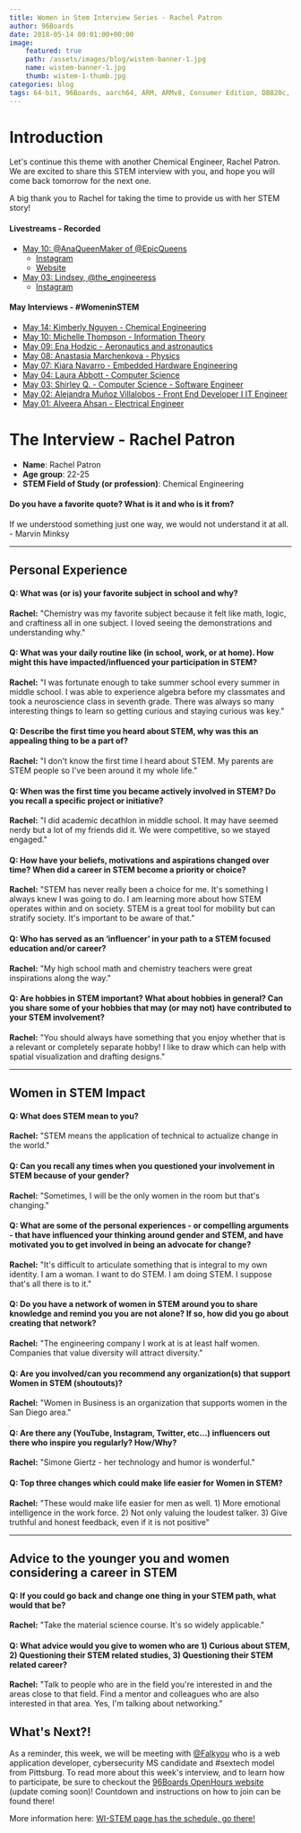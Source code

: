 ```yaml
---
title: Women in Stem Interview Series - Rachel Patron
author: 96Boards
date: 2018-05-14 00:01:00+00:00
image:
    featured: true
    path: /assets/images/blog/wistem-banner-1.jpg
    name: wistem-banner-1.jpg
    thumb: wistem-1-thumb.jpg
categories: blog
tags: 64-bit, 96Boards, aarch64, ARM, ARMv8, Consumer Edition, DB820c, Rock960, Hikey960, enterprise edition, product, single board computer, linaro, linux, open source, openhours, robert wolff, podcast, technology, tech, computer, hardware, software, women in stem, stem, robert wolff
---
```


# Introduction

Let's continue this theme with another Chemical Engineer, Rachel Patron. We are excited to share this STEM interview with you, and hope you will come back tomorrow for the next one.

A big thank you to Rachel for taking the time to provide us with her STEM story!


#### Livestreams - Recorded

- [May 10: @AnaQueenMaker of @EpicQueens](https://youtu.be/IhBme5830Dc)
   - [Instagram](https://www.instagram.com/anaqueenmaker/)
   - [Website]()
- [May 03: Lindsey, @the_engineeress](https://youtu.be/kf8XAB0F_QE)
    - [Instagram](https://www.instagram.com/the_engineeress/)

#### May Interviews - #WomeninSTEM

- [May 14: Kimberly Nguyen - Chemical Engineering]()
- [May 10: Michelle Thompson - Information Theory](https://www.96boards.org/blog/wistem-08/)
- [May 09: Ena Hodzic - Aeronautics and astronautics](https://www.96boards.org/blog/wistem-07/)
- [May 08: Anastasia Marchenkova - Physics](https://www.96boards.org/blog/wistem-06/)
- [May 07: Kiara Navarro - Embedded Hardware Engineering](https://www.96boards.org/blog/wistem-05/)
- [May 04: Laura Abbott - Computer Science](https://www.96boards.org/blog/wistem-04/)
- [May 03: Shirley Q. - Computer Science - Software Engineer](https://www.96boards.org/blog/wistem-03/)
- [May 02: Alejandra Muñoz Villalobos - Front End Developer I IT Engineer](https://www.96boards.org/blog/wistem-02/)
- [May 01: Alveera Ahsan - Electrical Engineer](https://www.96boards.org/blog/wistem-01/)

# The Interview - Rachel Patron

- **Name**: Rachel Patron
- **Age group**: 22-25
- **STEM Field of Study (or profession)**: Chemical Engineering

#### Do you have a favorite quote? What is it and who is it from?

If we understood something just one way, we would not understand it at all. - Marvin Minksy

***

## Personal Experience

#### Q: What was (or is) your favorite subject in school and why?

**Rachel:** "Chemistry was my favorite subject because it felt like math, logic, and craftiness all in one subject. I loved seeing the demonstrations and understanding why."

#### Q: What was your daily routine like (in school, work, or at home). How might this have impacted/influenced your participation in STEM?

**Rachel:** "I was fortunate enough to take summer school every summer in middle school. I was able to experience algebra before my classmates and took a neuroscience class in seventh grade. There was always so many interesting things to learn so getting curious and staying curious was key."

#### Q: Describe the first time you heard about STEM, why was this an appealing thing to be a part of?

**Rachel:** "I don't know the first time I heard about STEM. My parents are STEM people so I've been around it my whole life."

#### Q: When was the first time you became actively involved in STEM? Do you recall a specific project or initiative?

**Rachel:** "I did academic decathlon in middle school. It may have seemed nerdy but a lot of my friends did it. We were competitive, so we stayed engaged."

#### Q: How have your beliefs, motivations and aspirations changed over time? When did a career in STEM become a priority or choice?

**Rachel:** "STEM has never really been a choice for me. It's something I always knew I was going to do. I am learning more about how STEM operates within and on society. STEM is a great tool for mobility but can stratify society. It's important to be aware of that."

#### Q: Who has served as an ‘influencer’ in your path to a STEM focused education and/or career?

**Rachel:** "My high school math and chemistry teachers were great inspirations along the way."

#### Q: Are hobbies in STEM important? What about hobbies in general? Can you share some of your hobbies that may (or may not) have contributed to your STEM involvement?

**Rachel:** "You should always have something that you enjoy whether that is a relevant or completely separate hobby! I like to draw which can help with spatial visualization and drafting designs."

***

## Women in STEM Impact

#### Q: What does STEM mean to you?

**Rachel:** "STEM means the application of technical to actualize change in the world."

#### Q: Can you recall any times when you questioned your involvement in STEM because of your gender?

**Rachel:** "Sometimes, I will be the only women in the room but that's changing."

#### Q: What are some of the personal experiences - or compelling arguments - that have influenced your thinking around gender and STEM, and have motivated you to get involved in being an advocate for change?

**Rachel:** "It's difficult to articulate something that is integral to my own identity. I am a woman. I want to do STEM. I am doing STEM. I suppose that's all there is to it."

#### Q: Do you have a network of women in STEM around you to share knowledge and remind you you are not alone? If so, how did you go about creating that network?

**Rachel:** "The engineering company I work at is at least half women. Companies that value diversity will attract diversity."

#### Q: Are you involved/can you recommend any organization(s) that support Women in STEM (shoutouts)?

**Rachel:** "Women in Business is an organization that supports women in the San Diego area."

#### Q: Are there any (YouTube, Instagram, Twitter, etc...) influencers out there who inspire you regularly? How/Why?

**Rachel:** "Simone  Giertz - her technology and humor is wonderful."

#### Q: Top three changes which could make life easier for Women in STEM?

**Rachel:** "These would make life easier for men as well. 1) More emotional intelligence in the work force. 2) Not only valuing the loudest talker. 3) Give truthful and honest feedback, even if it is not positive"

***

## Advice to the younger you and women considering a career in STEM

#### Q: If you could go back and change one thing in your STEM path, what would that be?

**Rachel:** "Take the material science course. It's so widely applicable."

#### Q: What advice would you give to women who are 1) Curious about STEM, 2) Questioning their STEM related studies, 3) Questioning their STEM related career?

**Rachel:** "Talk to people who are in the field you're interested in and the areas close to that field. Find a mentor and colleagues who are also interested in that area. Yes, I'm talking about networking."

## What's Next?!

As a reminder, this week, we will be meeting with [@Falkyou](https://www.instagram.com/falkyou/) who is a web application developer, cybersecurity MS candidate and #sextech model from Pittsburg. To read more about this week's interview, and to learn how to participate, be sure to checkout the [96Boards OpenHours website](https://www.96boards.org/openhours/) (update coming soon)! Countdown and instructions on how to join can be found there!

More information here: [WI-STEM page has the schedule, go there! ](https://www.96boards.org/go/wistem-2018/)
